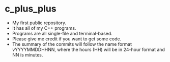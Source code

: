 # c_plus_plus
- My first public repository.
- It has all of my C++ programs.
- Programs are all single-file and terminal-based.
- Please give me credit if you want to get some code.
- The summary of the commits will follow the name format vYYYYMMDDHHNN, where the hours (HH) will be in 24-hour format and NN is minutes.